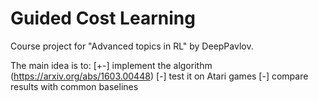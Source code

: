 # Guided Cost Learning

Course project for "Advanced topics in RL" by DeepPavlov.

The main idea is to:
 [+-] implement the algorithm (https://arxiv.org/abs/1603.00448)
 [-] test it on Atari games
 [-] compare results with common baselines
